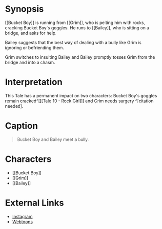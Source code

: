 # Synopsis
[[Bucket Boy]] is running from [[Grim]], who is pelting him with rocks, cracking Bucket Boy's goggles. He runs to [[Bailey]], who is sitting on a bridge, and asks for help.

Bailey suggests that the best way of dealing with a bully like Grim is ignoring or befriending them.

Grim switches to insulting Bailey and Bailey promptly tosses Grim from the bridge and into a chasm.

# Interpretation
This Tale has a permanent impact on two characters: Bucket Boy's goggles remain cracked^[[[Tale 10 - Rock Girl]]] and Grim needs surgery ^[citation needed].

# Caption
> Bucket Boy and Bailey meet a bully.

# Characters
* [[Bucket Boy]]
* [[Grim]]
* [[Bailey]]

# External Links
* [Instagram](https://www.instagram.com/p/B2-PE3DDoE7/)
* [Webtoons](https://www.webtoons.com/en/challenge/twistwood-tales/7-the-bully/viewer?title_no=344740&episode_no=7)
